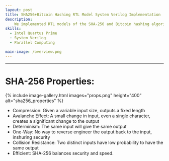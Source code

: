 ```yaml
---
layout: post
title: SHA256+Bitcoin Hashing RTL Model System Verilog Implementation 
description:  
    We implemented RTL models of the SHA-256 and Bitcoin hashing algorithms in SystemVerilog as part of a exploration into hardware design trade-offs. The goal was to compare serial and parallel implementations and understand how design choices impact key metrics like area, cycle count, and maximum operating frequency (fmax). By optimizing for each of these variables individually, we observed how improvements in one metric often came at the cost of others. This allowed us to gain insight into real-world architectural trade-offs in ASIC/FPGA design and how they apply to compute-intensive workloads like cryptographic hashing. (ECE111, Advanced Digital Design Course Project, @UC San Diego Prof. Farinaz Koushanfar) 
skills: 
  - Intel Quartus Prime
  - System Verilog
  - Parallel Computing 

main-image: /overview.png
---
```


---

# SHA-256 Properties:

{% include image-gallery.html images="props.png" height="400" alt="sha256_properties" %}

  - Compression: Given a variable input size, outputs a fixed length
  - Avalanche Effect: A small change in input, even a single character, creates a significant change to the output
  - Determinism: The same input will give the same output
  - One-Way: No way to reverse engineer the output back to the input, inshuring security
  - Collision Resistance: Two distinct inputs have low probability to have the same output 
  - Efficient: SHA-256 balances security and speed.